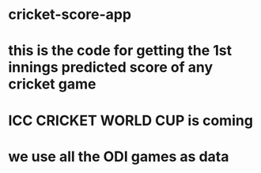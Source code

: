 # cricket-score-app
# this is the code for getting the 1st innings predicted score of any cricket game
# ICC CRICKET WORLD CUP is coming
# we use all the ODI games as data
